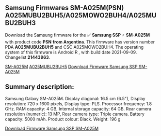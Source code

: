 <h2>Samsung Firmwares SM-A025M(PSN) A025MUBU2BUH5/A025MOWO2BUH4/A025MUBU2BUH3</h2>
Download the Samsung firmware for the ✅ <strong>Samsung SSP </strong> ⭐ <strong>SM-A025M</strong> with product code <strong>PSN</strong> <strong> from Argentina</strong>. This firmware has version number PDA <strong>A025MUBU2BUH5</strong> and CSC A025MOWO2BUH4. The operating system of this firmware is Android R , with build date 2021-09-09. Changelist <strong>21443963</strong>.


[SM-A025M](https://samfirm.shop/samsung/model/SM-A025M)
[A025MUBU2BUH5](https://samfirm.shop/samsung/pda/A025MUBU2BUH5)
[Download Firmware Samsung SSP SM-A025M](https://samfirm.shop/samsung/firmware/455886)
<h2>Summary description:</h2>
<p>Samsung Galaxy SM-A025M. Display diagonal: 16.5 cm (6.5"), Display resolution: 720 x 1600 pixels, Display type: PLS. Processor frequency: 1.8 GHz. RAM capacity: 4 GB, Internal storage capacity: 64 GB. Rear camera resolution (numeric): 13 MP, Rear camera type: Triple camera. Battery capacity: 5000 mAh. Product colour: Black. Weight: 196 g</p>


[Download Firmware Samsung SSP SM-A025M](https://samfirm.shop/samsung/firmware/455886)
